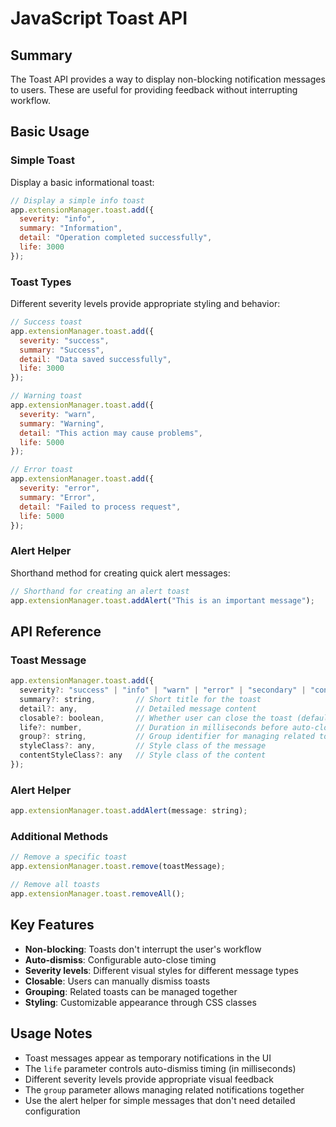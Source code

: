 # JavaScript Toast API

## Summary

The Toast API provides a way to display non-blocking notification messages to users. These are useful for providing feedback without interrupting workflow.

## Basic Usage

### Simple Toast

Display a basic informational toast:

```javascript
// Display a simple info toast
app.extensionManager.toast.add({
  severity: "info",
  summary: "Information",
  detail: "Operation completed successfully",
  life: 3000
});
```

### Toast Types

Different severity levels provide appropriate styling and behavior:

```javascript
// Success toast
app.extensionManager.toast.add({
  severity: "success",
  summary: "Success",
  detail: "Data saved successfully",
  life: 3000
});

// Warning toast
app.extensionManager.toast.add({
  severity: "warn",
  summary: "Warning",
  detail: "This action may cause problems",
  life: 5000
});

// Error toast
app.extensionManager.toast.add({
  severity: "error",
  summary: "Error",
  detail: "Failed to process request",
  life: 5000
});
```

### Alert Helper

Shorthand method for creating quick alert messages:

```javascript
// Shorthand for creating an alert toast
app.extensionManager.toast.addAlert("This is an important message");
```

## API Reference

### Toast Message

```javascript
app.extensionManager.toast.add({
  severity?: "success" | "info" | "warn" | "error" | "secondary" | "contrast", // Message severity level (default: "info")
  summary?: string,         // Short title for the toast
  detail?: any,             // Detailed message content
  closable?: boolean,       // Whether user can close the toast (default: true)
  life?: number,            // Duration in milliseconds before auto-closing
  group?: string,           // Group identifier for managing related toasts
  styleClass?: any,         // Style class of the message
  contentStyleClass?: any   // Style class of the content
});
```

### Alert Helper

```javascript
app.extensionManager.toast.addAlert(message: string);
```

### Additional Methods

```javascript
// Remove a specific toast
app.extensionManager.toast.remove(toastMessage);

// Remove all toasts
app.extensionManager.toast.removeAll();
```

## Key Features

- **Non-blocking**: Toasts don't interrupt the user's workflow
- **Auto-dismiss**: Configurable auto-close timing
- **Severity levels**: Different visual styles for different message types
- **Closable**: Users can manually dismiss toasts
- **Grouping**: Related toasts can be managed together
- **Styling**: Customizable appearance through CSS classes

## Usage Notes

- Toast messages appear as temporary notifications in the UI
- The `life` parameter controls auto-dismiss timing (in milliseconds)
- Different severity levels provide appropriate visual feedback
- The `group` parameter allows managing related notifications together
- Use the alert helper for simple messages that don't need detailed configuration

